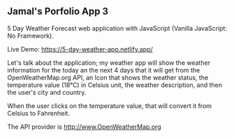 ## Jamal's Porfolio App 3

5 Day Weather Forecast web application with JavaScript (Vanilla JavaScript: No Framework).

Live Demo: https://5-day-weather-app.netlify.app/

Let's talk about the application; my weather app will show the weather information for the today an the next 4 days that it will get from the OpenWeatherMap.org API, an Icon that shows the weather status, the temperature value (18°C) in Celsius unit, the weather description, and then the user's city and country.

When the user clicks on the temperature value, that will convert it from Celsius to Fahrenheit.

The API provider is http://www.OpenWeatherMap.org
